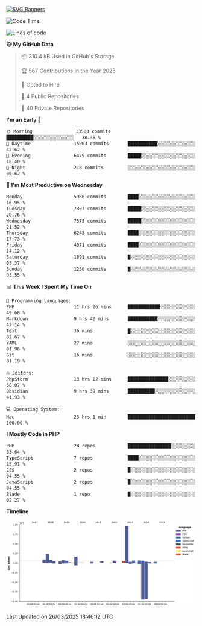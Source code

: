 [![SVG Banners](https://svg-banners.vercel.app/api?type=glitch&text1=Gere_Lajos%F0%9F%92%BB&width=800&height=400)](https://github.com/Akshay090/svg-banners)

<!--START_SECTION:waka-->
![Code Time](http://img.shields.io/badge/Code%20Time-2%2C307%20hrs%2058%20mins-blue)

![Lines of code](https://img.shields.io/badge/From%20Hello%20World%20I%27ve%20Written-21.9%20million%20lines%20of%20code-blue)

**🐱 My GitHub Data** 

> 📦 310.4 kB Used in GitHub's Storage 
 > 
> 🏆 567 Contributions in the Year 2025
 > 
> 💼 Opted to Hire
 > 
> 📜 4 Public Repositories 
 > 
> 🔑 40 Private Repositories 
 > 
**I'm an Early 🐤** 

```text
🌞 Morning                13503 commits       ██████████░░░░░░░░░░░░░░░   38.36 % 
🌆 Daytime                15003 commits       ███████████░░░░░░░░░░░░░░   42.62 % 
🌃 Evening                6479 commits        █████░░░░░░░░░░░░░░░░░░░░   18.40 % 
🌙 Night                  218 commits         ░░░░░░░░░░░░░░░░░░░░░░░░░   00.62 % 
```
📅 **I'm Most Productive on Wednesday** 

```text
Monday                   5966 commits        ████░░░░░░░░░░░░░░░░░░░░░   16.95 % 
Tuesday                  7307 commits        █████░░░░░░░░░░░░░░░░░░░░   20.76 % 
Wednesday                7575 commits        █████░░░░░░░░░░░░░░░░░░░░   21.52 % 
Thursday                 6243 commits        ████░░░░░░░░░░░░░░░░░░░░░   17.73 % 
Friday                   4971 commits        ████░░░░░░░░░░░░░░░░░░░░░   14.12 % 
Saturday                 1891 commits        █░░░░░░░░░░░░░░░░░░░░░░░░   05.37 % 
Sunday                   1250 commits        █░░░░░░░░░░░░░░░░░░░░░░░░   03.55 % 
```


📊 **This Week I Spent My Time On** 

```text
💬 Programming Languages: 
PHP                      11 hrs 26 mins      ████████████░░░░░░░░░░░░░   49.68 % 
Markdown                 9 hrs 42 mins       ███████████░░░░░░░░░░░░░░   42.14 % 
Text                     36 mins             █░░░░░░░░░░░░░░░░░░░░░░░░   02.67 % 
YAML                     27 mins             ░░░░░░░░░░░░░░░░░░░░░░░░░   01.96 % 
Git                      16 mins             ░░░░░░░░░░░░░░░░░░░░░░░░░   01.19 % 

🔥 Editors: 
PhpStorm                 13 hrs 22 mins      ███████████████░░░░░░░░░░   58.07 % 
Obsidian                 9 hrs 39 mins       ██████████░░░░░░░░░░░░░░░   41.93 % 

💻 Operating System: 
Mac                      23 hrs 1 min        █████████████████████████   100.00 % 
```

**I Mostly Code in PHP** 

```text
PHP                      28 repos            ████████████████░░░░░░░░░   63.64 % 
TypeScript               7 repos             ████░░░░░░░░░░░░░░░░░░░░░   15.91 % 
CSS                      2 repos             █░░░░░░░░░░░░░░░░░░░░░░░░   04.55 % 
JavaScript               2 repos             █░░░░░░░░░░░░░░░░░░░░░░░░   04.55 % 
Blade                    1 repo              █░░░░░░░░░░░░░░░░░░░░░░░░   02.27 % 
```



**Timeline**

![Lines of Code chart](https://raw.githubusercontent.com/gere-lajos/gere-lajos/main/assets/bar_graph.png)


 Last Updated on 26/03/2025 18:46:12 UTC
<!--END_SECTION:waka-->
